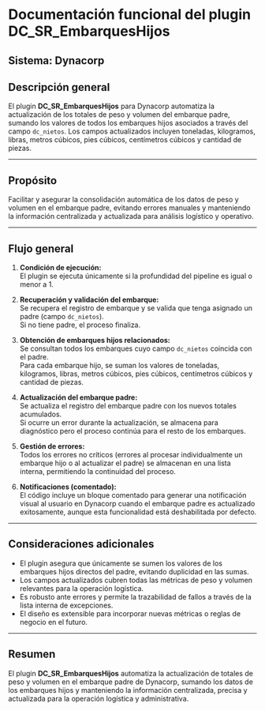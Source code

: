 # Documentación funcional del plugin DC_SR_EmbarquesHijos

## Sistema: Dynacorp

## Descripción general

El plugin **DC_SR_EmbarquesHijos** para Dynacorp automatiza la actualización de los totales de peso y volumen del embarque padre, sumando los valores de todos los embarques hijos asociados a través del campo `dc_nietos`. Los campos actualizados incluyen toneladas, kilogramos, libras, metros cúbicos, pies cúbicos, centímetros cúbicos y cantidad de piezas.

---

## Propósito

Facilitar y asegurar la consolidación automática de los datos de peso y volumen en el embarque padre, evitando errores manuales y manteniendo la información centralizada y actualizada para análisis logístico y operativo.

---

## Flujo general

1. **Condición de ejecución:**  
   El plugin se ejecuta únicamente si la profundidad del pipeline es igual o menor a 1.

2. **Recuperación y validación del embarque:**  
   Se recupera el registro de embarque y se valida que tenga asignado un padre (campo `dc_nietos`).  
   Si no tiene padre, el proceso finaliza.

3. **Obtención de embarques hijos relacionados:**  
   Se consultan todos los embarques cuyo campo `dc_nietos` coincida con el padre.  
   Para cada embarque hijo, se suman los valores de toneladas, kilogramos, libras, metros cúbicos, pies cúbicos, centímetros cúbicos y cantidad de piezas.

4. **Actualización del embarque padre:**  
   Se actualiza el registro del embarque padre con los nuevos totales acumulados.  
   Si ocurre un error durante la actualización, se almacena para diagnóstico pero el proceso continúa para el resto de los embarques.

5. **Gestión de errores:**  
   Todos los errores no críticos (errores al procesar individualmente un embarque hijo o al actualizar el padre) se almacenan en una lista interna, permitiendo la continuidad del proceso.

6. **Notificaciones (comentado):**  
   El código incluye un bloque comentado para generar una notificación visual al usuario en Dynacorp cuando el embarque padre es actualizado exitosamente, aunque esta funcionalidad está deshabilitada por defecto.

---

## Consideraciones adicionales

- El plugin asegura que únicamente se sumen los valores de los embarques hijos directos del padre, evitando duplicidad en las sumas.
- Los campos actualizados cubren todas las métricas de peso y volumen relevantes para la operación logística.
- Es robusto ante errores y permite la trazabilidad de fallos a través de la lista interna de excepciones.
- El diseño es extensible para incorporar nuevas métricas o reglas de negocio en el futuro.

---

## Resumen

El plugin **DC_SR_EmbarquesHijos** automatiza la actualización de totales de peso y volumen en el embarque padre de Dynacorp, sumando los datos de los embarques hijos y manteniendo la información centralizada, precisa y actualizada para la operación logística y administrativa.